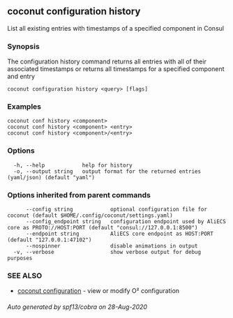 ## coconut configuration history

List all existing entries with timestamps of a specified component in Consul

### Synopsis

The configuration history command returns all entries with 
all of their associated timestamps or returns all timestamps for a specified component and entry

```
coconut configuration history <query> [flags]
```

### Examples

```
coconut conf history <component>
coconut conf history <component> <entry>
coconut conf history <component>/<entry>
```

### Options

```
  -h, --help            help for history
  -o, --output string   output format for the returned entries (yaml/json) (default "yaml")
```

### Options inherited from parent commands

```
      --config string            optional configuration file for coconut (default $HOME/.config/coconut/settings.yaml)
      --config_endpoint string   configuration endpoint used by AliECS core as PROTO://HOST:PORT (default "consul://127.0.0.1:8500")
      --endpoint string          AliECS core endpoint as HOST:PORT (default "127.0.0.1:47102")
      --nospinner                disable animations in output
  -v, --verbose                  show verbose output for debug purposes
```

### SEE ALSO

* [coconut configuration](coconut_configuration.md)	 - view or modify O² configuration

###### Auto generated by spf13/cobra on 28-Aug-2020
